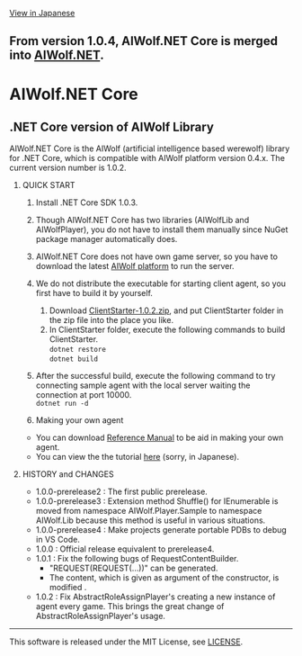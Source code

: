 [View in Japanese](https://github.com/AIWolfSharp/AIWolfCore/blob/core/README-J.md)
## From version 1.0.4, AIWolf.NET Core is merged into [AIWolf.NET](https://github.com/AIWolfSharp/AIWolf_NET).


# AIWolf.NET Core
## .NET Core version of AIWolf Library

AIWolf.NET Core is the AIWolf (artificial intelligence based werewolf) library for .NET Core,
which is compatible with AIWolf platform version 0.4.x.
The current version number is 1.0.2.

1. QUICK START

    1. Install .NET Core SDK 1.0.3.
    2. Though AIWolf.NET Core has two libraries (AIWolfLib and AIWolfPlayer),
you do not have to install them manually since NuGet package manager automatically does.
    3. AIWolf.NET Core does not have own game server, so you have to download the latest
[AIWolf platform](http://aiwolf.org/server/)
to run the server.
    4. We do not distribute the executable for starting client agent,
so you first have to build it by yourself.
       1. Download [ClientStarter-1.0.2.zip](https://github.com/AIWolfSharp/AIWolfCore/releases/download/v1.0.2/ClientStarter-1.0.2.zip),
and put ClientStarter folder in the zip file
into the place you like.
       2. In ClientStarter folder, execute the following commands to build ClientStarter.  
`dotnet restore`  
`dotnet build`
    5. After the successful build, execute the following command
to try connecting sample agent with the local server waiting the connection at port 10000.  
`dotnet run -d`

    6. Making your own agent

      * You can download [Reference Manual](https://github.com/AIWolfSharp/AIWolfCore/releases/download/v1.0.2/AIWolf_NET_ReferenceManual.zip) to be aid in making your own agent.
      * You can view the the tutorial [here](http://www.slideshare.net/takots/net-corevs-code-71808207) (sorry, in Japanese).

1. HISTORY and CHANGES

    * 1.0.0-prerelease2 : The first public prerelease.
    * 1.0.0-prerelease3 : Extension method Shuffle() for IEnumerable is moved from namespace AIWolf.Player.Sample
to namespace AIWolf.Lib because this method is useful in various situations.
    * 1.0.0-prerelease4 : Make projects generate portable PDBs to debug in VS Code.
    * 1.0.0 : Official release equivalent to prerelease4.
    * 1.0.1 : Fix the following bugs of RequestContentBuilder.
      * "REQUEST(REQUEST(...))" can be generated.
      * The content, which is given as argument of the constructor, is modified .
    * 1.0.2 : Fix AbstractRoleAssignPlayer's creating a new instance of agent every game.
This brings the great change of AbstractRoleAssignPlayer's usage.

---
This software is released under the MIT License, see [LICENSE](https://github.com/AIWolfSharp/AIWolf_NET/blob/master/LICENSE).
